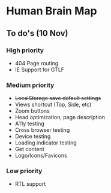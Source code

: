 # Human Brain Map

## To do's (10 Nov)

### High priority

-   404 Page routing
-   IE Support for GTLF

### Medium priority

-   ~~LocalStorage save default settings~~
-   Views shortcut (Top, Side, etc)
-   Zoom buttons
-   Head optimization, page description
-   A11y testing
-   Cross browser testing
-   Device testing
-   Loading indicator testing
-   Get content
-   Logo/Icons/Favicons

### Low priority

-   RTL support
